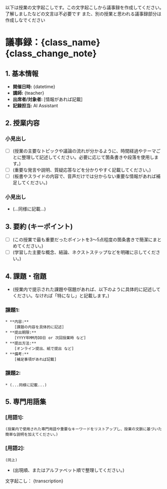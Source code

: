 以下は授業の文字起こしです。この文字起こしから議事録を作成してください。
了解しましたなどの文言は不必要です
また、別の授業と思われる議事録部分は作成しなでください

# 議事録：{class_name} {class_change_note}

## 1. 基本情報
* **開催日時:** {datetime}
* **講師:** {teacher}
* **出席者/対象者:** [情報があれば記載]
* **記録担当:** AI Assistant

## 2. 授業内容
### 小見出し
* [ ] (授業の主要なトピックや議論の流れが分かるように、時間経過やテーマごとに整理して記述してください。必要に応じて箇条書きや段落を使用します。)
* [ ] (重要な発言や説明、質疑応答などを分かりやすく記載してください。)
* [ ] (板書やスライドの内容で、音声だけでは分からない重要な情報があれば補足してください。)
### 小見出し
* (...同様に記載...)

## 3. 要約 (キーポイント)
* [ ] (この授業で最も重要だったポイントを3～5点程度の箇条書きで簡潔にまとめてください。)
* [ ] (学習した主要な概念、結論、ネクストステップなどを明確に示してください。)

## 4. 課題・宿題
* (授業内で提示された課題や宿題があれば、以下のように具体的に記述してください。なければ「特になし」と記載します。)
### **課題1:**
    * **内容:**
        [課題の内容を具体的に記述]
    * **提出期限:** 
        [YYYY年MM月DD日 or 次回授業時 など]
    * **提出方法:** 
        [オンライン提出、紙で提出 など]
    * **備考:** 
        [補足事項があれば記載]
### **課題2:**
    * (...同様に記載...)

## 5. 専門用語集
### **[用語1]:** 
    (授業内で使用された専門用語や重要なキーワードをリストアップし、授業の文脈に基づいた簡単な説明を加えてください。)
### **[用語2]:** 
    (同上)
* (出現順、またはアルファベット順で整理してください。)

文字起こし：
{transcription}